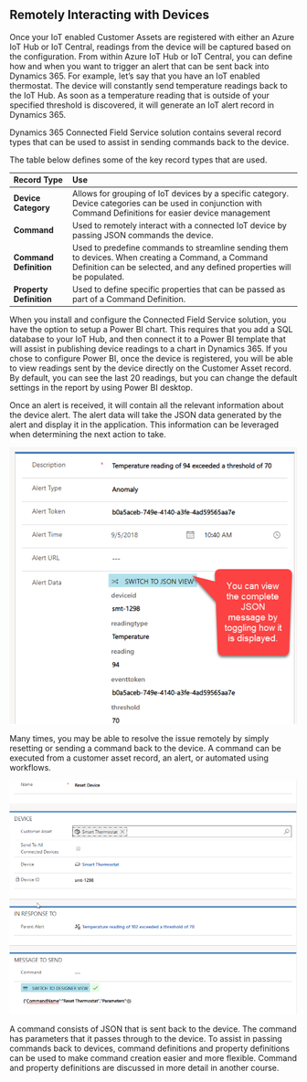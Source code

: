 ## Remotely Interacting with Devices

Once your IoT enabled Customer Assets are registered with either an Azure IoT Hub or IoT Central, readings from the device will be captured based on the configuration.  From within Azure IoT Hub or IoT Central, you can define how and when you want to trigger an alert that can be sent back into Dynamics 365.  For example, let’s say that you have an IoT enabled thermostat.  The device will constantly send temperature readings back to the IoT Hub.  As soon as a temperature reading that is outside of your specified threshold is discovered, it will generate an IoT alert record in Dynamics 365. 

Dynamics 365 Connected Field Service solution contains several record types that can be used to assist in sending commands back to the device. 
 
The table below defines some of the key record types that are used.  

| **Record Type** | **Use** |
| :-------------- | :--- |
| **Device Category** | Allows for grouping of IoT devices by a specific category.  Device categories can be used in conjunction with Command Definitions for easier device management |
| **Command** | Used to remotely interact with a connected IoT device by passing JSON commands the device. |
| **Command Definition** | Used to predefine commands to streamline sending them to devices.  When creating a Command, a Command Definition can be selected, and any defined properties will be populated. |
| **Property Definition** | Used to define specific properties that can be passed as part of a Command Definition. |

When you install and configure the Connected Field Service solution, you have the option to setup a Power BI chart.  This requires that you add a SQL database to your IoT Hub, and then connect it to a Power BI template that will assist in publishing device readings to a chart in Dynamics 365.   If you chose to configure Power BI, once the device is registered, you will be able to view readings sent by the device directly on the Customer Asset record.  By default, you can see the last 20 readings, but you can change the default settings in the report by using Power BI desktop. 
 
Once an alert is received, it will contain all the relevant information about the device alert.  The alert data will take the JSON data generated by the alert and display it in the application.  This information can be leveraged when determining the next action to take.  

![JSON data generated](../media/1-rm-unit3.png)   

Many times, you may be able to resolve the issue remotely by simply resetting or sending a command back to the device.  A command can be executed from a customer asset record, an alert, or automated using workflows.  

![Command](../media/2-rm-unit3.png)   

A command consists of JSON that is sent back to the device.  The command has parameters that it passes through to the device.  To assist in passing commands back to devices, command definitions and property definitions can be used to make command creation easier and more flexible.    Command and property definitions are discussed in more detail in another course.  